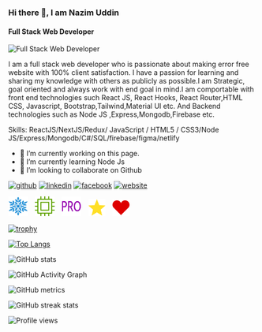 ### Hi there 👋, I am Nazim Uddin
#### Full Stack Web Developer
![Full Stack Web Developer](https://scontent.fcgp13-1.fna.fbcdn.net/v/t1.6435-9/68591101_2485993018310091_582343942670909440_n.jpg?_nc_cat=107&ccb=1-5&_nc_sid=174925&_nc_ohc=4J_1sx6iuZ4AX-Br_dy&tn=tpkkh9mJQpBHwlwy&_nc_ht=scontent.fcgp13-1.fna&oh=7ebe6d5aa0e233a9af23c045031bbfd7&oe=619F2869)

I am a full stack web developer who is passionate about making error free website with 100% client satisfaction. I have a passion for learning and sharing my knowledge with others as publicly as possible.I am Strategic, goal oriented and always work with end goal in mind.I am comportable with front end technologies such React JS, React Hooks, React Router,HTML CSS, Javascript, Bootstrap,Tailwind,Material UI etc.
And Backend technologies such as Node JS ,Express,Mongodb,Firebase etc.

Skills:  ReactJS/NextJS/Redux/ JavaScript / HTML5 / CSS3/Node JS/Express/Mongodb/C#/SQL/firebase/figma/netlify

- 🔭 I’m currently working on this page. 
- 🌱 I’m currently learning Node Js 
- 👯 I’m looking to collaborate on Github 


[<img src='https://cdn.jsdelivr.net/npm/simple-icons@3.0.1/icons/github.svg' alt='github' height='40'>](https://github.com/nazim725)  [<img src='https://cdn.jsdelivr.net/npm/simple-icons@3.0.1/icons/linkedin.svg' alt='linkedin' height='40'>](https://www.linkedin.com/in/nazim-uddin-56378b203/)  [<img src='https://cdn.jsdelivr.net/npm/simple-icons@3.0.1/icons/facebook.svg' alt='facebook' height='40'>](https://www.facebook.com/hkajol.kalo.923)  [<img src='https://cdn.jsdelivr.net/npm/simple-icons@3.0.1/icons/icloud.svg' alt='website' height='40'>](https://nazim725.github.io/Nazim-s-Portfolio/)  

<a href='https://archiveprogram.github.com/'><img src='https://raw.githubusercontent.com/acervenky/animated-github-badges/master/assets/acbadge.gif' width='40' height='40'></a> <a href='https://docs.github.com/en/developers'><img src='https://raw.githubusercontent.com/acervenky/animated-github-badges/master/assets/devbadge.gif' width='40' height='40'></a> <a href='https://github.com/pricing'><img src='https://raw.githubusercontent.com/acervenky/animated-github-badges/master/assets/pro.gif' width='40' height='40'></a> <a href='https://stars.github.com/'><img src='https://raw.githubusercontent.com/acervenky/animated-github-badges/master/assets/starbadge.gif' width='35' height='35'></a> <a href='https://docs.github.com/en/github/supporting-the-open-source-community-with-github-sponsors'><img src='https://raw.githubusercontent.com/acervenky/animated-github-badges/master/assets/sponsorbadge.gif' width='35' height='35'></a> 

[![trophy](https://github-profile-trophy.vercel.app/?username=nazim725)](https://github.com/ryo-ma/github-profile-trophy)

[![Top Langs](https://github-readme-stats.vercel.app/api/top-langs/?username=nazim725)](https://github.com/anuraghazra/github-readme-stats)

![GitHub stats](https://github-readme-stats.vercel.app/api?username=nazim725&show_icons=true)  

![GitHub Activity Graph](https://activity-graph.herokuapp.com/graph?username=nazim725)  

![GitHub metrics](https://metrics.lecoq.io/nazim725)  

![GitHub streak stats](https://github-readme-streak-stats.herokuapp.com/?user=nazim725)  

![Profile views](https://gpvc.arturio.dev/nazim725)  
